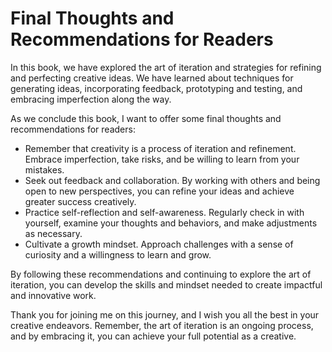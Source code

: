 Final Thoughts and Recommendations for Readers
==========================================================

In this book, we have explored the art of iteration and strategies for refining and perfecting creative ideas. We have learned about techniques for generating ideas, incorporating feedback, prototyping and testing, and embracing imperfection along the way.

As we conclude this book, I want to offer some final thoughts and recommendations for readers:

* Remember that creativity is a process of iteration and refinement. Embrace imperfection, take risks, and be willing to learn from your mistakes.
* Seek out feedback and collaboration. By working with others and being open to new perspectives, you can refine your ideas and achieve greater success creatively.
* Practice self-reflection and self-awareness. Regularly check in with yourself, examine your thoughts and behaviors, and make adjustments as necessary.
* Cultivate a growth mindset. Approach challenges with a sense of curiosity and a willingness to learn and grow.

By following these recommendations and continuing to explore the art of iteration, you can develop the skills and mindset needed to create impactful and innovative work.

Thank you for joining me on this journey, and I wish you all the best in your creative endeavors. Remember, the art of iteration is an ongoing process, and by embracing it, you can achieve your full potential as a creative.
